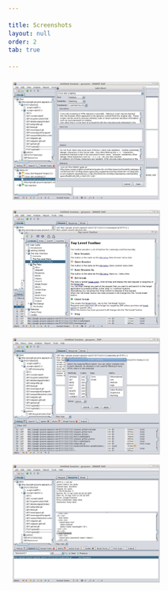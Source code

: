 ```yaml
---

title: Screenshots
layout: null
order: 2
tab: true

---
```


<img src="assets/images/800px-ZAP-ScreenShotAddAlert.png.jpeg" alt="image" width="300px" style="padding:8px;"/><img src="assets/images/800px-ZAP-ScreenShotHelp.png.jpeg" alt="image" width="300px" style="padding:8px;"/>
<img src="assets/images/800px-ZAP-ScreenShotHistoryFilter.png.jpeg" alt="image" width="300px" style="padding:8px;"/><img src="assets/images/800px-ZAP-ScreenShotSearchTab.png.jpeg" alt="image" width="300px" style="padding:8px;"/>
